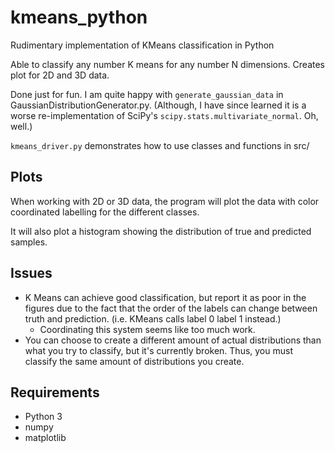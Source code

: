 # kmeans_python
Rudimentary implementation of KMeans classification in Python

Able to classify any number K means for any number N dimensions.
Creates plot for 2D and 3D data.

Done just for fun. I am quite happy with `generate_gaussian_data` in GaussianDistributionGenerator.py.
(Although, I have since learned it is a worse re-implementation of SciPy's `scipy.stats.multivariate_normal`. Oh, well.)

`kmeans_driver.py` demonstrates how to use classes and functions in src/

## Plots
When working with 2D or 3D data, the program will plot the data with color coordinated labelling for the different classes.

It will also plot a histogram showing the distribution of true and predicted samples.

## Issues
+ K Means can achieve good classification, but report it as poor in the figures due to the fact that the order of the labels can change between truth and prediction. (i.e. KMeans calls label 0 label 1 instead.)
  + Coordinating this system seems like too much work.
+ You can choose to create a different amount of actual distributions than what you try to classify, but it's currently broken.
Thus, you must classify the same amount of distributions you create.


## Requirements
+ Python 3
+ numpy
+ matplotlib
